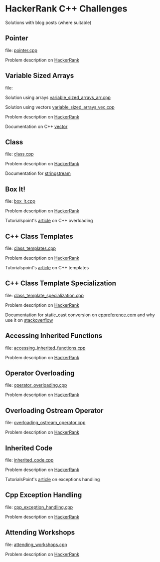# HackerRank C++ Challenges

Solutions with blog posts (where suitable)

## Pointer

file: [pointer.cpp](/pointer.cpp)

Problem description on [HackerRank](https://www.hackerrank.com/challenges/c-tutorial-pointer/problem "pointers@HR")

## Variable Sized Arrays

file: 

Solution using arrays [variable_sized_arrays_arr.cpp](/variable_sized_arrays_arr.cpp)

Solution using vectors [variable_sized_arrays_vec.cpp](/variable_sized_arrays_vec.cpp)

Problem description on [HackerRank](https://www.hackerrank.com/challenges/variable-sized-arrays/problem "pointers@HR") 

Documentation on C++ [vector](http://www.cplusplus.com/reference/vector/vector/ "vector@cplusplus.com")

## Class

file: [class.cpp](/class.cpp)

Problem description on [HackerRank](https://www.hackerrank.com/challenges/c-tutorial-class/problem "class@HR")

Documentation for [stringstream](http://www.cplusplus.com/reference/sstream/stringstream/ "ss@cplusplus.com")

## Box It!

file: [box_it.cpp](/box_it.cpp)

Problem description on [HackerRank](https://www.hackerrank.com/challenges/box-it/problem "boxit@HR")

Tutorialspoint's [article](https://www.tutorialspoint.com/cplusplus/cpp_overloading.htm) on C++ overloading

## C++ Class Templates

file: [class_templates.cpp](/class_templates.cpp)

Problem description on [HackerRank](https://www.hackerrank.com/challenges/c-class-templates/problem "classtemplates@HR")

Tutorialspoint's [article](https://www.tutorialspoint.com/cplusplus/cpp_templates.htm) on C++ templates 

## C++ Class Template Specialization

file: [class_template_specialization.cpp](/class_template_specialization.cpp)

Problem description on [HackerRank](https://www.hackerrank.com/challenges/cpp-class-template-specialization/problem "classtemplatespec@HR")

Documentation for static_cast conversion on [cppreference.com](https://en.cppreference.com/w/cpp/language/static_cast) and why use it on [stackoverflow](https://stackoverflow.com/questions/103512/why-use-static-castintx-instead-of-intx)

## Accessing Inherited Functions

file: [accessing_inherited_functions.cpp](/accessing_inherited_functions.cpp)

Problem description on [HackerRank](https://www.hackerrank.com/challenges/accessing-inherited-functions/problem "aif@HR")

## Operator Overloading

file: [operator_overloading.cpp](/operator_overloading.cpp)

Problem description on [HackerRank](https://www.hackerrank.com/challenges/operator-overloading/problem "op_overload@HR")

## Overloading Ostream Operator

file: [overloading_ostream_operator.cpp](/overloading_ostream_operator.cpp)

Problem description on [HackerRank](https://www.hackerrank.com/challenges/overloading-ostream-operator/problem "ooo@HR")

## Inherited Code

file: [inherited_code.cpp](/inherited_code.cpp)

Problem description on [HackerRank](https://www.hackerrank.com/challenges/inherited-code/problem "inherited_code@HR")

TutorialsPoint's [article](https://www.tutorialspoint.com/cplusplus/cpp_exceptions_handling.htm) on exceptions handling

## Cpp Exception Handling

file: [cpp_exception_handling.cpp](/cpp_exception_handling.cpp)

Problem description on [HackerRank](https://www.hackerrank.com/challenges/cpp-exception-handling/problem "exception_handling@HR")

## Attending Workshops

file: [attending_workshops.cpp](/attending_workshops.cpp)

Problem description on [HackerRank](https://www.hackerrank.com/challenges/attending-workshops/problem "attending_workshops@HR")
